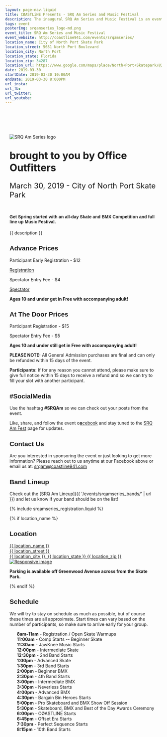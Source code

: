 ```yaml
---
layout: page-nav.liquid
title: CØASTLiNE Presents - SRQ Am Series and Music Festival
description: The inaugural SRQ Am Series and Music Festival is an event to showcase the unique blend of sports and music culture we love so much here on Florida’s best coast.
tags: event
posterImg: srqamseries_logo-md.png
event_title: SRQ Am Series and Music Festival
event_website: http://coastline941.com/events/srqamseries/
location_name: City of North Port Skate Park
location_street: 5651 North Port Boulevard
location_city: North Port
location_state: Florida 
location_zip: 34287
location_url: https://www.google.com/maps/place/North+Port+Skatepark/@27.0471319,-82.237207,17z/data=!3m1!4b1!4m5!3m4!1s0x88c354a22112d131:0x614bdc6898f80b16!8m2!3d27.0471319!4d-82.2350183
date: 2019-03-30
startDate: 2019-03-30 10:00AM
endDate: 2019-03-30 8:000PM
url_insta: 
url_fb:
url_twitter:
url_youtube: 
---
```

<style>
h1, h2, h3, h4, h5, h6 {
  font-family: 'aileronultralight', sans-serif;
}

#schedule li {
    list-style: none;
}

#subtitle {
  font-size: 2rem;
  font-weight: bold;
  margin-bottom: 0;
}

#subtitle_location {
  font-size: 1.5rem;
  margin-bottom: 3rem; 
}

.minicon {
    margin-right: -4px;
    margin-left: -7px;
    width: 1.5em;
}
</style>

<script type='application/ld+json'> 
{
  "@context": "http://www.schema.org",
  "@type": "Event",
  "name": "{{event_title}}",
  "url": "{{event_website}}",
  "description": "{{description}}",
  "startDate": "{{startDate}}",
  "endDate": "{{endDate}}",
  "location": {
    "@type": "Place",
    "name": "{{location_name}}",
    "sameAs": "http://www.cityofnorthport.com/government/city-services/parks-recreation/parks/skate-park",
    "address": {
      "@type": "PostalAddress",
      "streetAddress": "{{location_street}}",
      "addressLocality": "{{location_city}}",
      "addressRegion": "{{location_state}}",
      "postalCode": "{{location_zip}}",
      "addressCountry": "USA"
    }
  },
  "offers": [
      {
        "@type": "Offer",
        "description": "General Admission",
        "url": "https://coastline-band-llc.weebly.com/product/pre-sale-general-admission-tickets/1",
        "price": "$4.00"
      },
      {
        "@type": "Offer",
        "description": "Participant Registration",
        "url": "https://coastline941.com/events/srqamseries_registration/",
        "price": "$12.00"
      }
  ]
}
</script>


<div id="content-wrapper" style="padding-left: 1em; padding-right: 1em;">
<div style="padding-top:80px;">

<img src="{{ '/img/srqamseries_logo-md.png' | url }}" class="img-fluid mx-auto d-block" alt="SRQ Am Series logo">
<p id="subtitle" class="aileronultralight text-center">brought to you by Office Outfitters</p>
<p id="subtitle_location" class="aileronultralight text-center">March 30, 2019 - City of North Port Skate Park</p>

#### Get Spring started with an all-day Skate and BMX Competition and full line up Music Festival.

{{ description }}

<div class="row">
<div class="col-md">

## Advance Prices

<div class="container-fluid">
<div class="row">
<div class="col-md">

Participant Early Registration - $12

</div>
<div class="col-md-4">
<a class="btn btn-primary" href="{{ '/events/srqamseries_registration/' | url }}">Registration</a>
</div>
</div>

<div class="row">
<div class="col-md">

Spectator Entry Fee - $4

</div>
<div class="col-md-4">
<a class="btn btn-primary" href="https://coastline-band-llc.weebly.com/product/pre-sale-general-admission-tickets/1" target="_blank">Spectator</a> 
</div>
</div>
<div class="row">
<div class="ml-3">

**Ages 10 and under get in Free with accompanying adult!**

</div>

</div>

</div>

## At The Door Prices
Participant Registration - $15

Spectator Entry Fee - $5

**Ages 10 and under still get in Free with accompanying adult!**

**PLEASE NOTE:** All General Admission purchases are final and can only be refunded within 15 days of the event. 

**Participants:** If for any reason you cannot attend, please make sure to give full notice within 15 days to receive a refund and so we can try to fill your slot with another participant.

</div>
<div class="col-md">

## #SocialMedia
Use the hashtag **#SRQAm** so we can check out your posts from the event.

<p>Like, share, and follow the event on <a href="https://www.facebook.com/events/743260372720834/" target="_blank"><i class="minicon" data-feather="facebook"></i>acebook</a> and stay tuned to the <a href="https://www.facebook.com/SrqAmFest/" target="_blank">SRQ Am Fest</a> page for updates.</p>

## Contact Us
Are you interested in sponsoring the event or just looking to get more information? Please reach out to us anytime at our Facebook above or email us at: <a href="mailto:&#115;&#114;&#113;&#97;&#109;&#64;&#99;&#111;&#97;&#115;&#116;&#108;&#105;&#110;&#101;&#57;&#52;&#49;&#46;&#99;&#111;&#109;">&#115;&#114;&#113;&#97;&#109;&#64;&#99;&#111;&#97;&#115;&#116;&#108;&#105;&#110;&#101;&#57;&#52;&#49;&#46;&#99;&#111;&#109;</a>

## Band Lineup
Check out the [SRQ Am Lineup]({{ '/events/srqamseries_bands/' | url }}) and let us know if your band should be on the list!

{% include srqamseries_registration.liquid %}

{% if location_name %}

## Location
<a href="{{ location_url }}" target="_blank">

<div class="row">
<div class="col">
{{ location_name }}<br>
{{ location_street }}<br>
{{ location_city }}, {{ location_state }} {{ location_zip }}<br>
</div>
<div class="col-4">
<img src="{{ '/img/map-npsp.png' | url }}" class="img-fluid" alt="Responsive image">

</div>


</div>
</a>

**Parking is available off Greenwood Avenue across from the Skate Park.**


{% endif %}

</div>
<div id="schedule" class="col-xl">

## Schedule

We will try to stay on schedule as much as possible, but of course these times are all approximate. Start times can vary based on the number of participants, so make sure to arrive early for your group.


* **8am-11am** - Registration / Open Skate Warmups
* **11:00am** - Comp Starts -- Beginner Skate
* **11:30am** - JawKnee Music Starts
* **12:00pm** - Intermediate Skate
* **12:30pm** - 2nd Band Starts
* **1:00pm** - Advanced Skate
* **1:30pm** - 3rd Band Starts
* **2:00pm** - Beginner BMX
* **2:30pm** - 4th Band Starts
* **3:00pm** - Intermediate BMX
* **3:30pm** - Neverless Starts
* **4:00pm** - Advanced BMX
* **4:30pm** - Bargain Bin Heroes Starts
* **5:00pm** - Pro Skateboard and BMX Show Off Session
* **5:30pm** - Skateboard, BMX and Best of the Day Awards Ceremony
* **6:00pm** - CØASTLINE Starts
* **6:45pm** - Offset Era Starts
* **7:30pm** - Perfect Sequence Starts
* **8:15pm** - 10th Band Starts

</div>
</div>


</div>

</div>
</div>
